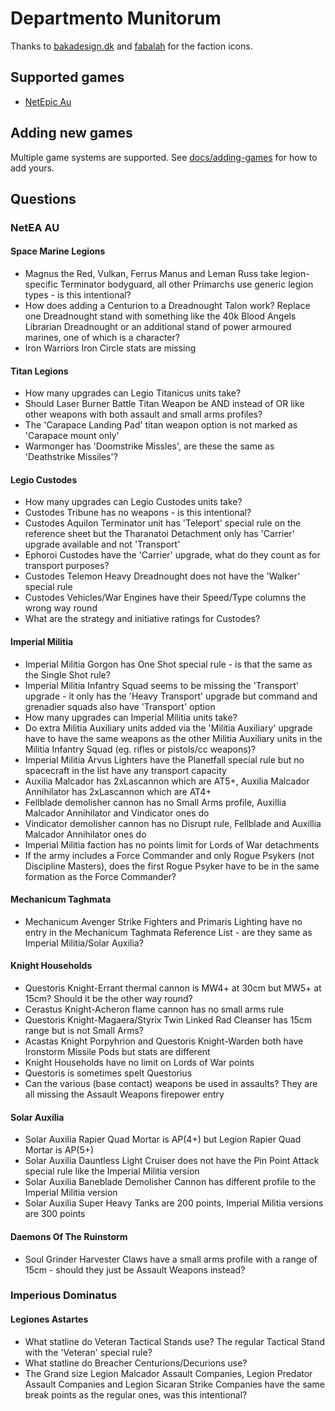 # Departmento Munitorum

Thanks to [bakadesign.dk](http://bakadesign.dk/warhammer-40-000-icons) and [fabalah](https://fabalah.com) for the faction icons.

## Supported games

* [NetEpic Au](http://epicau.com/mw/index.php/Main_Page)

## Adding new games

Multiple game systems are supported. See [docs/adding-games](./docs/adding-games.md) for how to add yours.

## Questions

### NetEA AU

#### Space Marine Legions

- Magnus the Red, Vulkan, Ferrus Manus and Leman Russ take legion-specific Terminator bodyguard, all other Primarchs use generic legion types - is this intentional?
- How does adding a Centurion to a Dreadnought Talon work? Replace one Dreadnought stand with something like the 40k Blood Angels Librarian Dreadnought or an additional stand of power armoured marines, one of which is a character?
- Iron Warriors Iron Circle stats are missing

#### Titan Legions

- How many upgrades can Legio Titanicus units take?
- Should Laser Burner Battle Titan Weapon be AND instead of OR like other weapons with both assault and small arms profiles?
- The 'Carapace Landing Pad' titan weapon option is not marked as 'Carapace mount only'
- Warmonger has 'Doomstrike Missles', are these the same as 'Deathstrike Missiles'?

#### Legio Custodes

- How many upgrades can Legio Custodes units take?
- Custodes Tribune has no weapons - is this intentional?
- Custodes Aquilon Terminator unit has 'Teleport' special rule on the reference sheet but the Tharanatoi Detachment only has 'Carrier' upgrade available and not 'Transport'
- Ephoroi Custodes have the 'Carrier' upgrade, what do they count as for transport purposes?
- Custodes Telemon Heavy Dreadnought does not have the 'Walker' special rule
- Custodes Vehicles/War Engines have their Speed/Type columns the wrong way round
- What are the strategy and initiative ratings for Custodes?

#### Imperial Militia

- Imperial Militia Gorgon has One Shot special rule - is that the same as the Single Shot rule?
- Imperial Militia Infantry Squad seems to be missing the 'Transport' upgrade - it only has the 'Heavy Transport' upgrade but command and grenadier squads also have 'Transport' option
- How many upgrades can Imperial Militia units take?
- Do extra Militia Auxiliary units added via the 'Militia Auxiliary' upgrade have to have the same weapons as the other Militia Auxiliary units in the Militia Infantry Squad (eg. rifles or pistols/cc weapons)?
- Imperial Militia Arvus Lighters have the Planetfall special rule but no spacecraft in the list have any transport capacity
- Auxilia Malcador has 2xLascannon which are AT5+, Auxilia Malcador Annihilator has 2xLascannon which are AT4+
- Fellblade demolisher cannon has no Small Arms profile, Auxillia Malcador Annihilator and Vindicator ones do
- Vindicator demolisher cannon has no Disrupt rule, Fellblade and Auxillia Malcador Annihilator ones do
- Imperial Militia faction has no points limit for Lords of War detachments
- If the army includes a Force Commander and only Rogue Psykers (not Discipline Masters), does the first Rogue Psyker have to be in the same formation as the Force Commander?

#### Mechanicum Taghmata

- Mechanicum Avenger Strike Fighters and Primaris Lighting have no entry in the Mechanicum Taghmata Reference List - are they same as Imperial Militia/Solar Auxilia?

#### Knight Households

- Questoris Knight-Errant thermal cannon is MW4+ at 30cm but MW5+ at 15cm? Should it be the other way round?
- Cerastus Knight-Acheron flame cannon has no small arms rule
- Questoris Knight-Magaera/Styrix Twin Linked Rad Cleanser has 15cm range but is not Small Arms?
- Acastas Knight Porpyhrion and Questoris Knight-Warden both have Ironstorm Missile Pods but stats are different
- Knight Households have no limit on Lords of War points
- Questoris is sometimes spelt Questorius
- Can the various (base contact) weapons be used in assaults? They are all missing the Assault Weapons firepower entry

#### Solar Auxilia

- Solar Auxilia Rapier Quad Mortar is AP(4+) but Legion Rapier Quad Mortar is AP(5+)
- Solar Auxilia Dauntless Light Cruiser does not have the Pin Point Attack special rule like the Imperial Militia version
- Solar Auxilia Baneblade Demolisher Cannon has different profile to the Imperial Militia version
- Solar Auxilia Super Heavy Tanks are 200 points, Imperial Militia versions are 300 points

#### Daemons Of The Ruinstorm

- Soul Grinder Harvester Claws have a small arms profile with a range of 15cm - should they just be Assault Weapons instead?

### Imperious Dominatus

#### Legiones Astartes

- What statline do Veteran Tactical Stands use?  The regular Tactical Stand with the 'Veteran' special rule?
- What statline do Breacher Centurions/Decurions use?
- The Grand size Legion Malcador Assault Companies, Legion Predator Assault Companies and Legion Sicaran Strike Companies have the same break points as the regular ones, was this intentional?
